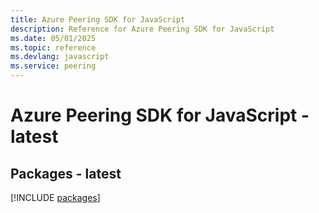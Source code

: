```yaml
---
title: Azure Peering SDK for JavaScript
description: Reference for Azure Peering SDK for JavaScript
ms.date: 05/01/2025
ms.topic: reference
ms.devlang: javascript
ms.service: peering
---
```

# Azure Peering SDK for JavaScript - latest
## Packages - latest
[!INCLUDE [packages](peering-index.md)]